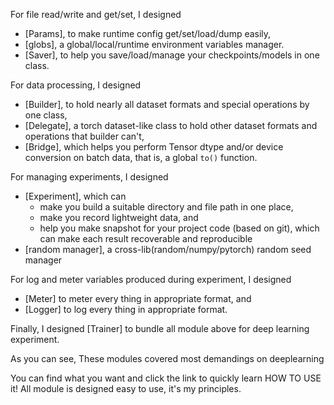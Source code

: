 For file read/write and get/set, I designed

- [Params], to make runtime config get/set/load/dump easily,
- [globs], a global/local/runtime environment variables manager.
- [Saver], to help you save/load/manage your checkpoints/models in one class.

For data processing, I designed

- [Builder], to hold nearly all dataset formats and special operations by one class,
- [Delegate], a torch dataset-like class to hold other dataset formats and operations that builder can't,
- [Bridge], which helps you perform Tensor dtype and/or device conversion on batch data, that is, a global `to()`
  function.

For managing experiments, I designed

- [Experiment], which can
    - make you build a suitable directory and file path in one place,
    - make you record lightweight data, and
    - help you make snapshot for your project code (based on git), which can make each result recoverable and
      reproducible
- [random manager], a cross-lib(random/numpy/pytorch) random seed manager

For log and meter variables produced during experiment, I designed

- [Meter] to meter every thing in appropriate format, and
- [Logger] to log every thing in appropriate format.

Finally, I designed [Trainer] to bundle all module above for deep learning experiment.


As you can see, These modules covered most demandings on deeplearning 

You can find what you want and click the link to quickly learn HOW TO USE it! All module is designed easy to use, it's
my principles.


